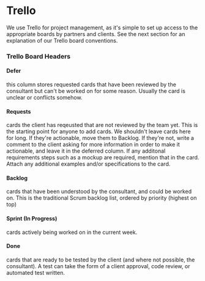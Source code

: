 # Trello

We use Trello for project management, as it's simple to set up access to the appropriate boards by partners and clients. See the next section for an explanation of our Trello board conventions.

### Trello Board Headers
#### Defer
this column stores requested cards that have been reviewed by the consultant but can't be worked on for some reason. Usually  the card is unclear or conflicts somehow.

#### Requests
cards the client has reqeusted that are not reviewed by the team yet. This is the starting point for anyone to add cards. We shouldn't leave cards here for long. If they're actionable, move them to Backlog. If they're not, write a comment to the client asking for more information in order to make it actionable, and leave it in the deferred column. If any additonal requirements steps such as a mockup are required, mention that in the card. Attach any additional examples and/or specifications to the card.

#### Backlog
cards that have been understood by the consultant, and could be worked on. This is the traditional Scrum backlog list, ordered by priority (highest on top)

#### Sprint (In Progress)
cards actively being worked on in the current week.

#### Done
cards that are ready to be tested by the client (and where not possible, the consultant). A test can take the form of a client approval, code review, or automated test written.
